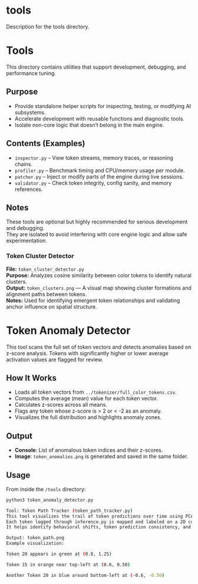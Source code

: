 # tools
Description for the tools directory.

# Tools

This directory contains utilities that support development, debugging, and performance tuning.

## Purpose
- Provide standalone helper scripts for inspecting, testing, or modifying AI subsystems.
- Accelerate development with reusable functions and diagnostic tools.
- Isolate non-core logic that doesn’t belong in the main engine.

## Contents (Examples)
- `inspector.py` – View token streams, memory traces, or reasoning chains.
- `profiler.py` – Benchmark timing and CPU/memory usage per module.
- `patcher.py` – Inject or modify parts of the engine during live sessions.
- `validator.py` – Check token integrity, config sanity, and memory references.

## Notes
These tools are optional but highly recommended for serious development and debugging.  
They are isolated to avoid interfering with core engine logic and allow safe experimentation.

### Token Cluster Detector

**File:** `token_cluster_detector.py`  
**Purpose:** Analyzes cosine similarity between color tokens to identify natural clusters.  
**Output:** `token_clusters.png` — A visual map showing cluster formations and alignment paths between tokens.  
**Notes:** Used for identifying emergent token relationships and validating anchor influence on spatial structure.

# Token Anomaly Detector

This tool scans the full set of token vectors and detects anomalies based on z-score analysis. Tokens with significantly higher or lower average activation values are flagged for review.

## How It Works

- Loads all token vectors from `../tokenizer/full_color_tokens.csv`.
- Computes the average (mean) value for each token vector.
- Calculates z-scores across all means.
- Flags any token whose z-score is > 2 or < -2 as an anomaly.
- Visualizes the full distribution and highlights anomaly zones.

## Output

- **Console**: List of anomalous token indices and their z-scores.
- **Image**: `token_anomalies.png` is generated and saved in the same folder.

## Usage

From inside the `/tools` directory:

```bash
python3 token_anomaly_detector.py

Tool: Token Path Tracker (token_path_tracker.py)
This tool visualizes the trail of token predictions over time using PCA for dimensionality reduction.
Each token logged through inference.py is mapped and labeled on a 2D coordinate plane.
It helps identify behavioral shifts, token prediction consistency, and memory pathing.

Output: token_path.png
Example visualization:

Token 20 appears in green at (0.0, 1.25)

Token 15 in orange near top-left at (0.6, 0.50)

Another Token 20 in blue around bottom-left at (-0.6, -0.50)

